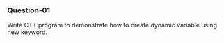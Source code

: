 ### Question-01

Write C++ program to demonstrate how to create dynamic variable using new keyword.
